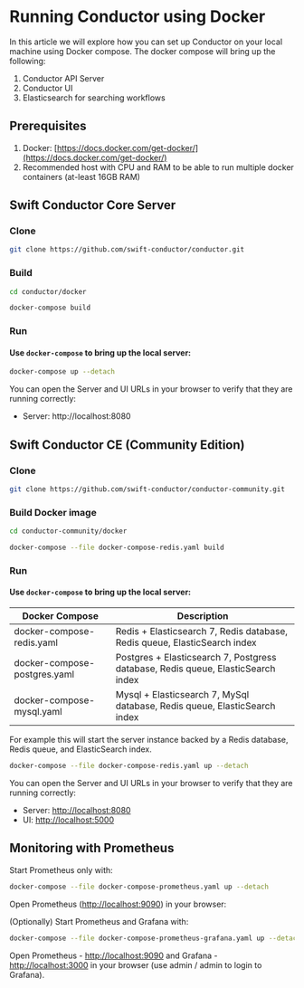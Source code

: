 # Running Conductor using Docker

In this article we will explore how you can set up Conductor on your local machine using Docker compose.
The docker compose will bring up the following:

1. Conductor API Server
2. Conductor UI
3. Elasticsearch for searching workflows

## Prerequisites

1. Docker: [https://docs.docker.com/get-docker/](https://docs.docker.com/get-docker/)
2. Recommended host with CPU and RAM to be able to run multiple docker containers (at-least 16GB RAM)

## Swift Conductor Core Server

### Clone

```sh
git clone https://github.com/swift-conductor/conductor.git
```

### Build

```sh
cd conductor/docker

docker-compose build
```

### Run

#### Use `docker-compose` to bring up the local server:

```sh
docker-compose up --detach
```

You can open the Server and UI URLs in your browser to verify that they are running correctly:

- Server: http://localhost:8080

## Swift Conductor CE (Community Edition)

### Clone

```sh
git clone https://github.com/swift-conductor/conductor-community.git
```

### Build Docker image

```sh
cd conductor-community/docker

docker-compose --file docker-compose-redis.yaml build
```

### Run

#### Use `docker-compose` to bring up the local server:

| Docker Compose               | Description                                                                      |
| ---------------------------- | -------------------------------------------------------------------------------- |
| docker-compose-redis.yaml    | Redis + Elasticsearch 7, Redis database, Redis queue, ElasticSearch index        |
| docker-compose-postgres.yaml | Postgres + Elasticsearch 7, Postgress database, Redis queue, ElasticSearch index |
| docker-compose-mysql.yaml    | Mysql + Elasticsearch 7, MySql database, Redis queue, ElasticSearch index        |

For example this will start the server instance backed by a Redis database, Redis queue, and ElasticSearch index.

```sh
docker-compose --file docker-compose-redis.yaml up --detach
```

You can open the Server and UI URLs in your browser to verify that they are running correctly:

- Server: [http://localhost:8080](http://localhost:8080)
- UI: [http://localhost:5000](http://localhost:5000)

## Monitoring with Prometheus

Start Prometheus only with:

```sh
docker-compose --file docker-compose-prometheus.yaml up --detach
```

Open Prometheus ([http://localhost:9090](http://localhost:9090)) in your browser:

(Optionally) Start Prometheus and Grafana with:

```sh
docker-compose --file docker-compose-prometheus-grafana.yaml up --detach
```

Open Prometheus - [http://localhost:9090](http://localhost:9090) and Grafana - [http://localhost:3000](http://localhost:3000) in your browser (use admin / admin to login to Grafana).
